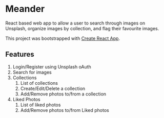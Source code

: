 # Meander

React based web app to allow a user to search through images on Unsplash, organize images by collection, and flag their favourite images.

This project was bootstrapped with [Create React App](https://github.com/facebook/create-react-app).

## Features

1. Login/Register using Unsplash oAuth
2. Search for images
3. Collections
   1. List of collections
   2. Create/Edit/Delete a collection
   3. Add/Remove photos to/from a collection
4. Liked Photos
   1. List of liked photos
   2. Add/Remove photos to/from Liked photos
